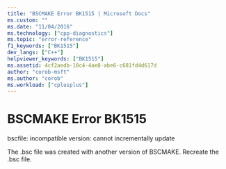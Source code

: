 ```yaml
---
title: "BSCMAKE Error BK1515 | Microsoft Docs"
ms.custom: ""
ms.date: "11/04/2016"
ms.technology: ["cpp-diagnostics"]
ms.topic: "error-reference"
f1_keywords: ["BK1515"]
dev_langs: ["C++"]
helpviewer_keywords: ["BK1515"]
ms.assetid: 4cf2aedb-10c4-4ae8-abe6-c681fd4d617d
author: "corob-msft"
ms.author: "corob"
ms.workload: ["cplusplus"]
---
```

# BSCMAKE Error BK1515
bscfile: incompatible version: cannot incrementally update  
  
 The .bsc file was created with another version of BSCMAKE. Recreate the .bsc file.
